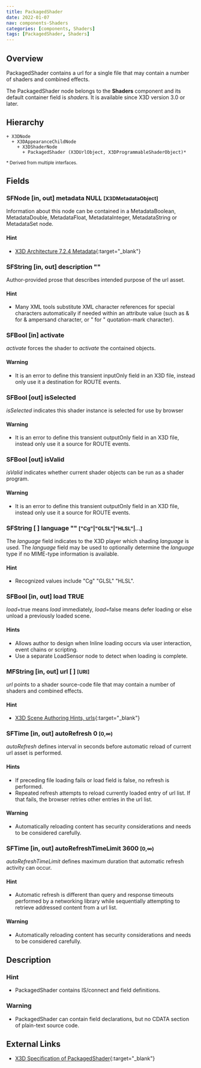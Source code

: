 ```yaml
---
title: PackagedShader
date: 2022-01-07
nav: components-Shaders
categories: [components, Shaders]
tags: [PackagedShader, Shaders]
---
```

<style>
.post h3 {
  word-spacing: 0.2em;
}
</style>

## Overview

PackagedShader contains a url for a single file that may contain a number of shaders and combined effects.

The PackagedShader node belongs to the **Shaders** component and its default container field is *shaders.* It is available since X3D version 3.0 or later.

## Hierarchy

```
+ X3DNode
  + X3DAppearanceChildNode
    + X3DShaderNode
      + PackagedShader (X3DUrlObject, X3DProgrammableShaderObject)*
```

<small>\* Derived from multiple interfaces.</small>

## Fields

### SFNode [in, out] **metadata** NULL <small>[X3DMetadataObject]</small>

Information about this node can be contained in a MetadataBoolean, MetadataDouble, MetadataFloat, MetadataInteger, MetadataString or MetadataSet node.

#### Hint

- [X3D Architecture 7.2.4 Metadata](https://www.web3d.org/specifications/X3Dv4Draft/ISO-IEC19775-1v4-CD1/Part01/components/core.html#Metadata){:target="_blank"}

### SFString [in, out] **description** ""

Author-provided prose that describes intended purpose of the url asset.

#### Hint

- Many XML tools substitute XML character references for special characters automatically if needed within an attribute value (such as &#38; for & ampersand character, or &#34; for " quotation-mark character).

### SFBool [in] **activate**

*activate* forces the shader to *activate* the contained objects.

#### Warning

- It is an error to define this transient inputOnly field in an X3D file, instead only use it a destination for ROUTE events.

### SFBool [out] **isSelected**

*isSelected* indicates this shader instance is selected for use by browser

#### Warning

- It is an error to define this transient outputOnly field in an X3D file, instead only use it a source for ROUTE events.

### SFBool [out] **isValid**

*isValid* indicates whether current shader objects can be run as a shader program.

#### Warning

- It is an error to define this transient outputOnly field in an X3D file, instead only use it a source for ROUTE events.

### SFString [ ] **language** "" <small>["Cg"|"GLSL"|"HLSL"|...]</small>

The *language* field indicates to the X3D player which shading *language* is used. The *language* field may be used to optionally determine the *language* type if no MIME-type information is available.

#### Hint

- Recognized values include "Cg" "GLSL" "HLSL".

### SFBool [in, out] **load** TRUE

*load*=true means *load* immediately, *load*=false means defer loading or else unload a previously loaded scene.

#### Hints

- Allows author to design when Inline loading occurs via user interaction, event chains or scripting.
- Use a separate LoadSensor node to detect when loading is complete.

### MFString [in, out] **url** [ ] <small>[URI]</small>

*url* points to a shader source-code file that may contain a number of shaders and combined effects.

#### Hint

- [X3D Scene Authoring Hints, urls](https://www.web3d.org/x3d/content/examples/X3dSceneAuthoringHints.html#urls){:target="_blank"}

### SFTime [in, out] **autoRefresh** 0 <small>[0,∞)</small>

*autoRefresh* defines interval in seconds before automatic reload of current url asset is performed.

#### Hints

- If preceding file loading fails or load field is false, no refresh is performed.
- Repeated refresh attempts to reload currently loaded entry of url list. If that fails, the browser retries other entries in the url list.

#### Warning

- Automatically reloading content has security considerations and needs to be considered carefully.

### SFTime [in, out] **autoRefreshTimeLimit** 3600 <small>[0,∞)</small>

*autoRefreshTimeLimit* defines maximum duration that automatic refresh activity can occur.

#### Hint

- Automatic refresh is different than query and response timeouts performed by a networking library while sequentially attempting to retrieve addressed content from a url list.

#### Warning

- Automatically reloading content has security considerations and needs to be considered carefully.

## Description

### Hint

- PackagedShader contains IS/connect and field definitions.

### Warning

- PackagedShader can contain field declarations, but no CDATA section of plain-text source code.

## External Links

- [X3D Specification of PackagedShader](https://www.web3d.org/documents/specifications/19775-1/V4.0/Part01/components/shaders.html#PackagedShader){:target="_blank"}
